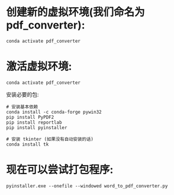 # 创建新的虚拟环境(我们命名为 pdf_converter):
```
conda activate pdf_converter
```
# 激活虚拟环境:
```
conda activate pdf_converter
```
安装必要的包:
```
# 安装基本依赖
conda install -c conda-forge pywin32
pip install PyPDF2
pip install reportlab
pip install pyinstaller

# 安装 tkinter (如果没有自动安装的话)
conda install tk
```

# 现在可以尝试打包程序:
```
pyinstaller.exe --onefile --windowed word_to_pdf_converter.py
```